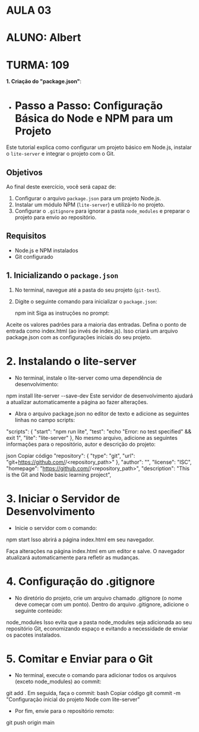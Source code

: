 # AULA 03

# ALUNO: Albert
# TURMA: 109

**1. Criação do "package.json"**:
  -   # Passo a Passo: Configuração Básica do Node e NPM para um Projeto

Este tutorial explica como configurar um projeto básico em Node.js, instalar o `lite-server` e integrar o projeto com o Git.

## Objetivos

Ao final deste exercício, você será capaz de:
1. Configurar o arquivo `package.json` para um projeto Node.js.
2. Instalar um módulo NPM (`lite-server`) e utilizá-lo no projeto.
3. Configurar o `.gitignore` para ignorar a pasta `node_modules` e preparar o projeto para envio ao repositório.

## Requisitos

- Node.js e NPM instalados
- Git configurado

## 1. Inicializando o `package.json`

1. No terminal, navegue até a pasta do seu projeto (`git-test`).
2. Digite o seguinte comando para inicializar o `package.json`:

   npm init
Siga as instruções no prompt:

Aceite os valores padrões para a maioria das entradas.
Defina o ponto de entrada como index.html (ao invés de index.js).
Isso criará um arquivo package.json com as configurações iniciais do seu projeto.

# 2. Instalando o lite-server
 - No terminal, instale o lite-server como uma dependência de desenvolvimento:

npm install lite-server --save-dev
Este servidor de desenvolvimento ajudará a atualizar automaticamente a página ao fazer alterações.

 - Abra o arquivo package.json no editor de texto e adicione as seguintes linhas no campo scripts:

"scripts": { 
  "start": "npm run lite", 
  "test": "echo \"Error: no test specified\" && exit 1", 
  "lite": "lite-server" 
},
No mesmo arquivo, adicione as seguintes informações para o repositório, autor e descrição do projeto:

json
Copiar código
"repository": { 
  "type": "git", 
  "url": "git+https://github.com/<user>/<repository_path>" 
},
"author": "", 
"license": "ISC", 
"homepage": "https://github.com/<user>/<repository_path>", 
"description": "This is the Git and Node basic learning project",

# 3. Iniciar o Servidor de Desenvolvimento
 - Inicie o servidor com o comando:

npm start
Isso abrirá a página index.html em seu navegador.

Faça alterações na página index.html em um editor e salve. O navegador atualizará automaticamente para refletir as mudanças.

# 4. Configuração do .gitignore
 - No diretório do projeto, crie um arquivo chamado .gitignore (o nome deve começar com um ponto).
Dentro do arquivo .gitignore, adicione o seguinte conteúdo:

node_modules
Isso evita que a pasta node_modules seja adicionada ao seu repositório Git, economizando espaço e evitando a necessidade de enviar os pacotes instalados.

# 5. Comitar e Enviar para o Git
 - No terminal, execute o comando para adicionar todos os arquivos (exceto node_modules) ao commit:

git add .
Em seguida, faça o commit:
bash
Copiar código
git commit -m "Configuração inicial do projeto Node com lite-server"

 - Por fim, envie para o repositório remoto:

git push origin main
